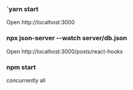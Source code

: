 ### `yarn start
Open http://localhost:3000
###  npx json-server --watch server/db.json
Open http://localhost:3000/posts/react-hooks
### npm start
concurrently all